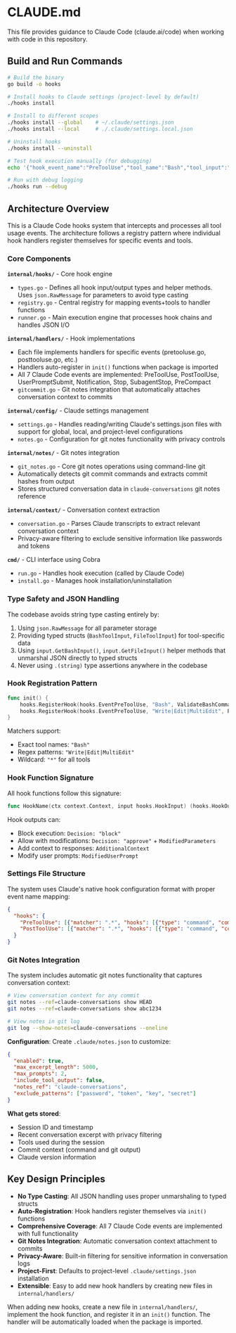 # CLAUDE.md

This file provides guidance to Claude Code (claude.ai/code) when working with code in this repository.

## Build and Run Commands

```bash
# Build the binary
go build -o hooks

# Install hooks to Claude settings (project-level by default)
./hooks install

# Install to different scopes
./hooks install --global    # ~/.claude/settings.json
./hooks install --local     # ./.claude/settings.local.json

# Uninstall hooks
./hooks install --uninstall

# Test hook execution manually (for debugging)
echo '{"hook_event_name":"PreToolUse","tool_name":"Bash","tool_input":"{\"command\":\"ls\"}"}' | ./hooks run

# Run with debug logging
./hooks run --debug
```

## Architecture Overview

This is a Claude Code hooks system that intercepts and processes all tool usage events. The architecture follows a registry pattern where individual hook handlers register themselves for specific events and tools.

### Core Components

**`internal/hooks/`** - Core hook engine
- `types.go` - Defines all hook input/output types and helper methods. Uses `json.RawMessage` for parameters to avoid type casting
- `registry.go` - Central registry for mapping events+tools to handler functions  
- `runner.go` - Main execution engine that processes hook chains and handles JSON I/O

**`internal/handlers/`** - Hook implementations
- Each file implements handlers for specific events (pretooluse.go, posttooluse.go, etc.)
- Handlers auto-register in `init()` functions when package is imported
- All 7 Claude Code events are implemented: PreToolUse, PostToolUse, UserPromptSubmit, Notification, Stop, SubagentStop, PreCompact
- `gitcommit.go` - Git notes integration that automatically attaches conversation context to commits

**`internal/config/`** - Claude settings management  
- `settings.go` - Handles reading/writing Claude's settings.json files with support for global, local, and project-level configurations
- `notes.go` - Configuration for git notes functionality with privacy controls

**`internal/notes/`** - Git notes integration
- `git_notes.go` - Core git notes operations using command-line git
- Automatically detects git commit commands and extracts commit hashes from output
- Stores structured conversation data in `claude-conversations` git notes reference

**`internal/context/`** - Conversation context extraction
- `conversation.go` - Parses Claude transcripts to extract relevant conversation context
- Privacy-aware filtering to exclude sensitive information like passwords and tokens

**`cmd/`** - CLI interface using Cobra
- `run.go` - Handles hook execution (called by Claude Code)
- `install.go` - Manages hook installation/uninstallation

### Type Safety and JSON Handling

The codebase avoids string type casting entirely by:
1. Using `json.RawMessage` for all parameter storage
2. Providing typed structs (`BashToolInput`, `FileToolInput`) for tool-specific data
3. Using `input.GetBashInput()`, `input.GetFileInput()` helper methods that unmarshal JSON directly to typed structs
4. Never using `.(string)` type assertions anywhere in the codebase

### Hook Registration Pattern

```go
func init() {
    hooks.RegisterHook(hooks.EventPreToolUse, "Bash", ValidateBashCommand)
    hooks.RegisterHook(hooks.EventPreToolUse, "Write|Edit|MultiEdit", PreventSensitiveFileEdits) 
}
```

Matchers support:
- Exact tool names: `"Bash"`
- Regex patterns: `"Write|Edit|MultiEdit"`  
- Wildcard: `"*"` for all tools

### Hook Function Signature

All hook functions follow this signature:
```go
func HookName(ctx context.Context, input hooks.HookInput) (hooks.HookOutput, error)
```

Hook outputs can:
- Block execution: `Decision: "block"`  
- Allow with modifications: `Decision: "approve"` + `ModifiedParameters`
- Add context to responses: `AdditionalContext`
- Modify user prompts: `ModifiedUserPrompt`

### Settings File Structure

The system uses Claude's native hook configuration format with proper event name mapping:
```json
{
  "hooks": {
    "PreToolUse": [{"matcher": ".*", "hooks": [{"type": "command", "command": "/path/to/hooks run"}]}],
    "PostToolUse": [{"matcher": ".*", "hooks": [{"type": "command", "command": "/path/to/hooks run"}]}]
  }
}
```

### Git Notes Integration

The system includes automatic git notes functionality that captures conversation context:

```bash
# View conversation context for any commit
git notes --ref=claude-conversations show HEAD
git notes --ref=claude-conversations show abc1234

# View notes in git log
git log --show-notes=claude-conversations --oneline
```

**Configuration**: Create `.claude/notes.json` to customize:
```json
{
  "enabled": true,
  "max_excerpt_length": 5000,
  "max_prompts": 2,
  "include_tool_output": false,
  "notes_ref": "claude-conversations",
  "exclude_patterns": ["password", "token", "key", "secret"]
}
```

**What gets stored**:
- Session ID and timestamp
- Recent conversation excerpt with privacy filtering
- Tools used during the session
- Commit context (command and git output)
- Claude version information

## Key Design Principles

- **No Type Casting**: All JSON handling uses proper unmarshaling to typed structs
- **Auto-Registration**: Hook handlers register themselves via `init()` functions  
- **Comprehensive Coverage**: All 7 Claude Code events are implemented with full functionality
- **Git Notes Integration**: Automatic conversation context attachment to commits
- **Privacy-Aware**: Built-in filtering for sensitive information in conversation logs
- **Project-First**: Defaults to project-level `.claude/settings.json` installation
- **Extensible**: Easy to add new hook handlers by creating new files in `internal/handlers/`

When adding new hooks, create a new file in `internal/handlers/`, implement the hook function, and register it in an `init()` function. The handler will be automatically loaded when the package is imported.